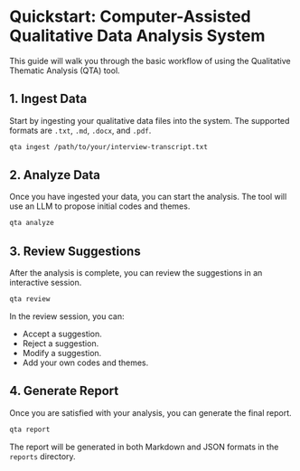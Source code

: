 # Quickstart: Computer-Assisted Qualitative Data Analysis System

This guide will walk you through the basic workflow of using the Qualitative Thematic Analysis (QTA) tool.

## 1. Ingest Data

Start by ingesting your qualitative data files into the system. The supported formats are `.txt`, `.md`, `.docx`, and `.pdf`.

```bash
qta ingest /path/to/your/interview-transcript.txt
```

## 2. Analyze Data

Once you have ingested your data, you can start the analysis. The tool will use an LLM to propose initial codes and themes.

```bash
qta analyze
```

## 3. Review Suggestions

After the analysis is complete, you can review the suggestions in an interactive session.

```bash
qta review
```

In the review session, you can:
- Accept a suggestion.
- Reject a suggestion.
- Modify a suggestion.
- Add your own codes and themes.

## 4. Generate Report

Once you are satisfied with your analysis, you can generate the final report.

```bash
qta report
```

The report will be generated in both Markdown and JSON formats in the `reports` directory.
